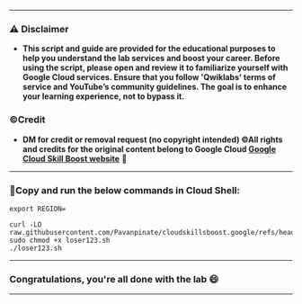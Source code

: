 




---

### ⚠️ Disclaimer
- **This script and guide are provided for  the educational purposes to help you understand the lab services and boost your career. Before using the script, please open and review it to familiarize yourself with Google Cloud services. Ensure that you follow 'Qwiklabs' terms of service and YouTube’s community guidelines. The goal is to enhance your learning experience, not to bypass it.**

### ©Credit
- **DM for credit or removal request (no copyright intended) ©All rights and credits for the original content belong to Google Cloud [Google Cloud Skill Boost website](https://www.cloudskillsboost.google/)** 🙏

---

### 🚨Copy and run the below commands in Cloud Shell:
```
export REGION=
```
```
curl -LO raw.githubusercontent.com/Pavanpinate/cloudskillsboost.google/refs/heads/main/Tag%20and%20Discover%20BigLake%20Data%20Challenge%20Lab/loser123.sh
sudo chmod +x loser123.sh
./loser123.sh
```

---

### Congratulations, you're all done with the lab 😄

---


